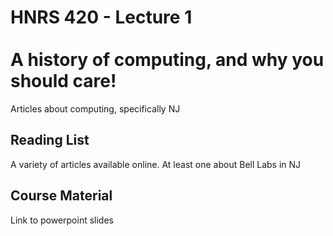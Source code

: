# HNRS 420 - Lecture 1 <br/><br/>A history of computing, and why you should care!


Articles about computing, specifically NJ

## Reading List
A variety of articles available online.  At least one about Bell Labs in NJ

## Course Material
Link to powerpoint slides
